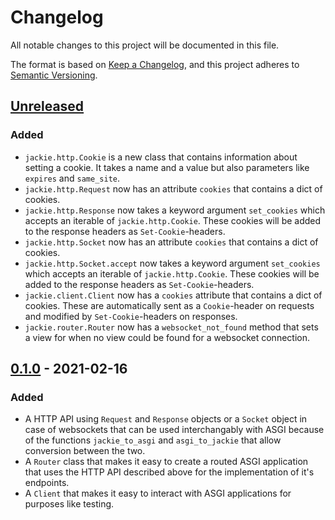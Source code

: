 # Changelog
All notable changes to this project will be documented in this file.

The format is based on [Keep a Changelog](https://keepachangelog.com/en/1.0.0/),
and this project adheres to [Semantic Versioning](https://semver.org/spec/v2.0.0.html).

## [Unreleased]
### Added
- `jackie.http.Cookie` is a new class that contains information about setting
a cookie. It takes a name and a value but also parameters like `expires` and
`same_site`.
- `jackie.http.Request` now has an attribute `cookies` that contains a dict of
cookies.
- `jackie.http.Response` now takes a keyword argument `set_cookies` which
accepts an iterable of `jackie.http.Cookie`. These cookies will be added to the
response headers as `Set-Cookie`-headers.
- `jackie.http.Socket` now has an attribute `cookies` that contains a dict of
cookies.
- `jackie.http.Socket.accept` now takes a keyword argument `set_cookies` which
accepts an iterable of `jackie.http.Cookie`. These cookies will be added to the
response headers as `Set-Cookie`-headers.
- `jackie.client.Client` now has a `cookies` attribute that contains a dict of
cookies. These are automatically sent as a `Cookie`-header on requests and
modified by `Set-Cookie`-headers on responses.
- `jackie.router.Router` now has a `websocket_not_found` method that sets a
view for when no view could be found for a websocket connection.

## [0.1.0] - 2021-02-16
### Added
- A HTTP API using `Request` and `Response` objects or a `Socket` object in
case of websockets that can be used interchangably with ASGI because of the
functions `jackie_to_asgi` and `asgi_to_jackie` that allow conversion between
the two.
- A `Router` class that makes it easy to create a routed ASGI application that
uses the HTTP API described above for the implementation of it's endpoints.
- A `Client` that makes it easy to interact with ASGI applications for purposes
like testing.

[Unreleased]: https://github.com/daanvdk/jackie/compare/v0.1.0..HEAD
[0.1.0]: https://github.com/daanvdk/jackie/releases/tag/v0.1.0
